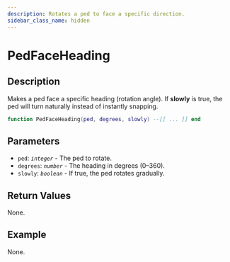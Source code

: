 ```yaml
---
description: Rotates a ped to face a specific direction.
sidebar_class_name: hidden
---
```


# PedFaceHeading

## Description

Makes a ped face a specific heading (rotation angle).
If **slowly** is true, the ped will turn naturally instead of instantly snapping.

```lua
function PedFaceHeading(ped, degrees, slowly) --[[ ... ]] end
```

## Parameters

- `ped`: _`integer`_ - The ped to rotate.
- `degrees`: _`number`_ - The heading in degrees (0–360).
- `slowly`: _`boolean`_ - If true, the ped rotates gradually.

## Return Values

None.

## Example

None.

